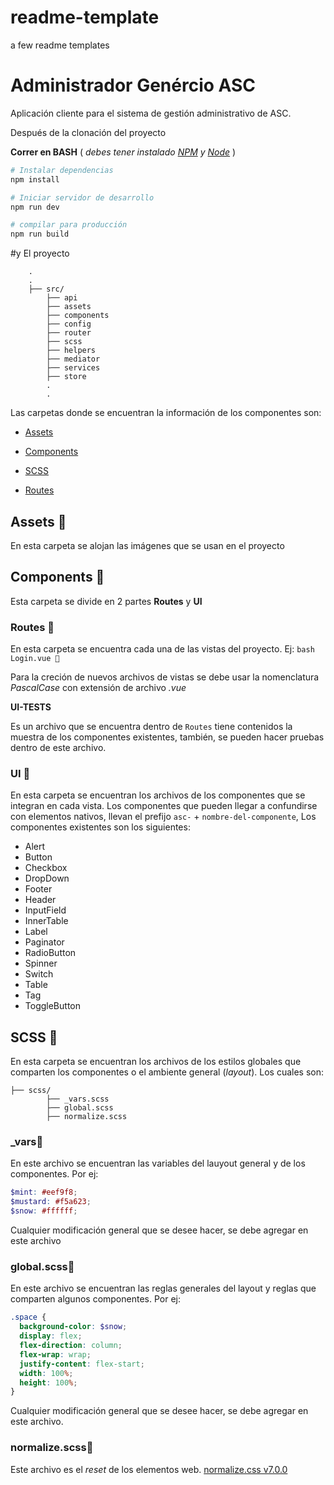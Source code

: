 # readme-template
a few readme templates

# Administrador Genércio ASC

Aplicación cliente para el sistema de gestión administrativo de ASC.

Después de la clonación del proyecto

**Correr en BASH**  ( *debes tener instalado [NPM](https://www.npmjs.com/) y [Node](https://nodejs.org)* )

``` bash
# Instalar dependencias
npm install

# Iniciar servidor de desarrollo
npm run dev

# compilar para producción
npm run build
```
#y El proyecto

``` 
    .
    .
    ├── src/
        ├── api
        ├── assets
        ├── components
        ├── config
        ├── router
        ├── scss
        ├── helpers
        ├── mediator
        ├── services
        ├── store
        .
        .
```

Las carpetas donde se encuentran la información de los componentes son:

- [Assets](#Assets)

- [Components](#Components)

- [SCSS](#SCSS)

- [Routes](#Routes)

## Assets 📁

En esta carpeta se alojan las imágenes que se usan en el proyecto

## Components 📁

Esta carpeta se divide en 2 partes **Routes** y **UI**

### Routes 📁

En esta carpeta se encuentra cada una de las vistas del proyecto. Ej: `bash Login.vue 📄`

Para la creción de nuevos archivos de vistas se debe usar la nomenclatura *PascalCase* con extensión de archivo *.vue*

**UI-TESTS**

Es un archivo que se encuentra dentro de `Routes` tiene contenidos la muestra de los componentes existentes, también, se pueden hacer pruebas dentro de este archivo.

### UI 📁

En esta carpeta se encuentran los archivos de los componentes que se integran en cada vista. Los componentes que pueden llegar a confundirse con elementos nativos, llevan el prefijo `asc-` + `nombre-del-componente`,
Los componentes existentes son los siguientes:

* Alert
* Button
* Checkbox
* DropDown
* Footer
* Header
* InputField
* InnerTable
* Label
* Paginator
* RadioButton
* Spinner
* Switch
* Table
* Tag
* ToggleButton

## SCSS 📁

En esta carpeta se encuentran los archivos de los estilos globales que comparten los componentes o el ambiente general (*layout*). Los cuales son:
```
├── scss/
        ├── _vars.scss
        ├── global.scss
        ├── normalize.scss
 ```
 
   ### _vars📄
 
 En este archivo se encuentran las variables del lauyout general y de los componentes. Por ej:
  ```scss
$mint: #eef9f8;
$mustard: #f5a623;
$snow: #ffffff;

```
Cualquier modificación general que se desee hacer, se debe agregar en este archivo

   ### global.scss📄
 
 En este archivo se encuentran las reglas generales del layout y reglas que comparten algunos componentes. Por ej:
  ```scss
.space {
	background-color: $snow;
	display: flex;
	flex-direction: column;
	flex-wrap: wrap;
	justify-content: flex-start;
	width: 100%;
	height: 100%;
}
```
Cualquier modificación general que se desee hacer, se debe agregar en este archivo.

### normalize.scss📄

Este archivo es el *reset* de los elementos web.
[normalize.css v7.0.0 ](http://github.com/necolas/normalize.css)
 
